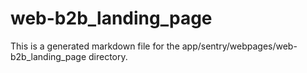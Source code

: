 # web-b2b_landing_page
This is a generated markdown file for the app/sentry/webpages/web-b2b_landing_page directory.
